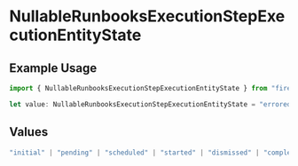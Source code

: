 # NullableRunbooksExecutionStepExecutionEntityState

## Example Usage

```typescript
import { NullableRunbooksExecutionStepExecutionEntityState } from "firehydrant-typescript-sdk/models/components";

let value: NullableRunbooksExecutionStepExecutionEntityState = "errored";
```

## Values

```typescript
"initial" | "pending" | "scheduled" | "started" | "dismissed" | "completed" | "errored"
```